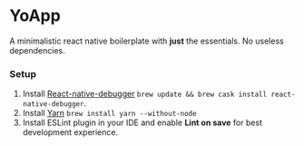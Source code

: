 # YoApp

A minimalistic react native boilerplate with **just** the essentials. No useless dependencies.

### Setup

1. Install [React-native-debugger](https://github.com/jhen0409/react-native-debugger) `brew update && brew cask install react-native-debugger`.
2. Install [Yarn](https://yarnpkg.com/lang/en/docs/install/) `brew install yarn --without-node`
3. Install ESLint plugin in your IDE and enable **Lint on save** for best development experience.
